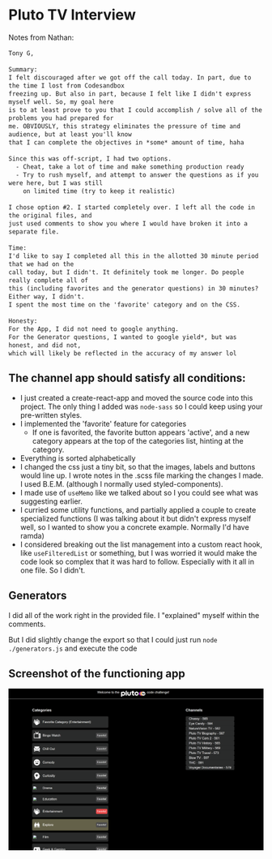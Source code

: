 # Pluto TV Interview

Notes from Nathan:

```
Tony G,

Summary:
I felt discouraged after we got off the call today. In part, due to the time I lost from Codesandbox
freezing up. But also in part, because I felt like I didn't express myself well. So, my goal here
is to at least prove to you that I could accomplish / solve all of the problems you had prepared for
me. OBVIOUSLY, this strategy eliminates the pressure of time and audience, but at least you'll know
that I can complete the objectives in *some* amount of time, haha

Since this was off-script, I had two options.
  - Cheat, take a lot of time and make something production ready
  - Try to rush myself, and attempt to answer the questions as if you were here, but I was still
    on limited time (try to keep it realistic)

I chose option #2. I started completely over. I left all the code in the original files, and
just used comments to show you where I would have broken it into a separate file.

Time:
I'd like to say I completed all this in the allotted 30 minute period that we had on the
call today, but I didn't. It definitely took me longer. Do people really complete all of
this (including favorites and the generator questions) in 30 minutes? Either way, I didn't.
I spent the most time on the 'favorite' category and on the CSS.

Honesty:
For the App, I did not need to google anything.
For the Generator questions, I wanted to google yield*, but was honest, and did not,
which will likely be reflected in the accuracy of my answer lol
```

## The channel app should satisfy all conditions:

* I just created a create-react-app and moved the source code into this project. The only thing I added was `node-sass` so I could keep using your pre-written styles.
* I implemented the 'favorite' feature for categories
  * If one is favorited, the favorite button appears 'active', and a new category appears at the top of the categories list, hinting at the category.
* Everything is sorted alphabetically
* I changed the css just a tiny bit, so that the images, labels and buttons would line up. I wrote notes in the .scss file marking the changes I made. I used B.E.M. (although I normally used styled-components).
* I made use of `useMemo` like we talked about so I you could see what was suggesting earlier.
* I curried some utility functions, and partially applied a couple to create specialized functions (I was talking about it but didn't express myself well, so I wanted to show you a concrete example. Normally I'd have ramda)
* I considered breaking out the list management into a custom react hook, like `useFilteredList` or something, but I was worried it would make the code look so complex that it was hard to follow. Especially with it all in one file. So I didn't.

## Generators
I did all of the work right in the provided file. I "explained" myself within the comments.

But I did slightly change the export so that I could just run `node ./generators.js` and execute the code

## Screenshot of the functioning app
![Screenshot](./readme_screenshot.png)